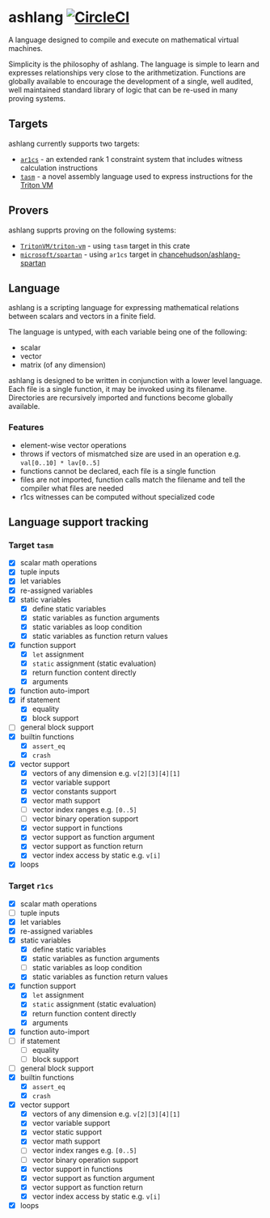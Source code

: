 # ashlang [![CircleCI](https://dl.circleci.com/status-badge/img/gh/chancehudson/ashlang/tree/main.svg?style=shield)](https://dl.circleci.com/status-badge/redirect/gh/chancehudson/ashlang/tree/main)

A language designed to compile and execute on mathematical virtual machines.

Simplicity is the philosophy of ashlang. The language is simple to learn and expresses relationships very close to the arithmetization. Functions are globally available to encourage the development of a single, well audited, well maintained standard library of logic that can be re-used in many proving systems.

## Targets

ashlang currently supports two targets:

- [`ar1cs`](./src/r1cs/README.md) - an extended rank 1 constraint system that includes witness calculation instructions
- [`tasm`](https://triton-vm.org/spec/instructions.html) - a novel assembly language used to express instructions for the [Triton VM](https://github.com/tritonvm/triton-vm)

## Provers

ashlang supprts proving on the following systems:

- [`TritonVM/triton-vm`](https://github.com/tritonvm/triton-vm) - using `tasm` target in this crate
- [`microsoft/spartan`](https://github.com/microsoft/spartan) - using `ar1cs` target in [chancehudson/ashlang-spartan](https://github.com/chancehudson/ashlang-spartan)

## Language

ashlang is a scripting language for expressing mathematical relations between scalars and vectors in a finite field.

The language is untyped, with each variable being one of the following:

- scalar
- vector
- matrix (of any dimension)

ashlang is designed to be written in conjunction with a lower level language. Each file is a single function, it may be invoked using its filename. Directories are recursively imported and functions become globally available.

### Features

- element-wise vector operations
- throws if vectors of mismatched size are used in an operation e.g. `val[0..10] * lav[0..5]`
- functions cannot be declared, each file is a single function
- files are not imported, function calls match the filename and tell the compiler what files are needed
- r1cs witnesses can be computed without specialized code

## Language support tracking

### Target `tasm`

- [x] scalar math operations
- [x] tuple inputs
- [x] let variables
- [x] re-assigned variables
- [x] static variables
  - [x] define static variables
  - [x] static variables as function arguments
  - [x] static variables as loop condition
  - [x] static variables as function return values
- [x] function support
  - [x] `let` assignment
  - [x] `static` assignment (static evaluation)
  - [x] return function content directly
  - [x] arguments
- [x] function auto-import
- [x] if statement
  - [x] equality
  - [x] block support
- [ ] general block support
- [x] builtin functions
  - [x] `assert_eq`
  - [x] `crash`
- [x] vector support
  - [x] vectors of any dimension e.g. `v[2][3][4][1]`
  - [x] vector variable support
  - [x] vector constants support
  - [x] vector math support
  - [ ] vector index ranges e.g. `[0..5]`
  - [ ] vector binary operation support
  - [x] vector support in functions
  - [x] vector support as function argument
  - [x] vector support as function return
  - [x] vector index access by static e.g. `v[i]`
- [x] loops

### Target `r1cs`

- [x] scalar math operations
- [ ] tuple inputs
- [x] let variables
- [x] re-assigned variables
- [x] static variables
  - [x] define static variables
  - [x] static variables as function arguments
  - [ ] static variables as loop condition
  - [x] static variables as function return values
- [x] function support
  - [x] `let` assignment
  - [x] `static` assignment (static evaluation)
  - [x] return function content directly
  - [x] arguments
- [x] function auto-import
- [ ] if statement
  - [ ] equality
  - [ ] block support
- [ ] general block support
- [x] builtin functions
  - [x] `assert_eq`
  - [x] `crash`
- [x] vector support
  - [x] vectors of any dimension e.g. `v[2][3][4][1]`
  - [x] vector variable support
  - [x] vector static support
  - [x] vector math support
  - [ ] vector index ranges e.g. `[0..5]`
  - [ ] vector binary operation support
  - [x] vector support in functions
  - [x] vector support as function argument
  - [x] vector support as function return
  - [x] vector index access by static e.g. `v[i]`
- [x] loops

